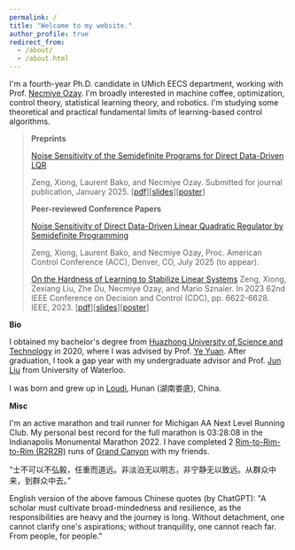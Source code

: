 ```yaml
---
permalink: /
title: "Welcome to my website."
author_profile: true
redirect_from: 
  - /about/
  - /about.html
---
```


I'm a fourth-year Ph.D. candidate in UMich EECS department, working with Prof. <a href="https://web.eecs.umich.edu/~necmiye/" target="_blank">Necmiye Ozay</a>. I'm broadly interested in machine coffee, optimization, control theory, statistical learning theory, and robotics. I'm studying some theoretical and practical fundamental limits of learning-based control algorithms.  


> **Preprints**
> 
> [Noise Sensitivity of the Semidefinite Programs for Direct Data-Driven LQR](https://arxiv.org/abs/2412.19705)
> 
> Zeng, Xiong, Laurent Bako, and Necmiye Ozay. Submitted for journal publication, January 2025. [<a href="https://github.com/zengxiong111/zengxiong.github.io/blob/master/files/Noise%20Sensitivity%20of%20the%20Semidefinite%20Programs%20for%20Direct%20Data-Driven%20LQR.pdf" target="_blank">pdf</a>][<a href="https://github.com/zengxiong111/zengxiong.github.io/blob/master/files/slides_Noise%20Sensitivity%20of%20DDD%20LQR%20by%20Semidefinite%20Programming.pdf" target="_blank">slides</a>][<a href="https://github.com/zengxiong111/zengxiong.github.io/blob/master/files/Poster_Noise%20Sensitivity%20of%20DDD%20LQR%20by%20Semidefinite%20Programming.pdf" target="_blank">poster</a>]
> 
>
> **Peer-reviewed Conference Papers**
> 
> [Noise Sensitivity of Direct Data-Driven Linear Quadratic Regulator by Semidefinite Programming](https://web.eecs.umich.edu/~necmiye/pubs/ZengBO_acc25.pdf)
>
> Zeng, Xiong, Laurent Bako, and Necmiye Ozay, Proc. American Control Conference (ACC), Denver, CO, July 2025 (to appear).
>
> 
> [On the Hardness of Learning to Stabilize Linear Systems](https://arxiv.org/abs/2311.11151)
> Zeng, Xiong, Zexiang Liu, Zhe Du, Necmiye Ozay, and Mario Sznaier. In 2023 62nd IEEE Conference on Decision and Control (CDC), pp. 6622-6628. IEEE, 2023. [<a href="https://github.com/zengxiong111/zengxiong.github.io/blob/master/files/hard_learn_to_stabilize.pdf" target="_blank">pdf</a>][<a href="https://github.com/zengxiong111/zengxiong.github.io/blob/master/files/hard_learn_stabilize_present.pdf" target="_blank">slides</a>][<a href="https://github.com/zengxiong111/zengxiong.github.io/blob/master/files/On%20The%20Hardness%20of%20Learning%20to%20Stabilize%20Linear%20Systems_Poster.pdf" target="_blank">poster</a>]

**Bio**

I obtained my bachelor's degree from <a href="http://english.hust.edu.cn/" target="_blank">Huazhong University of Science and Technology</a> in 2020, where I was advised by Prof. <a href="http://yy311.github.io/" target="_blank">Ye Yuan</a>. After graduation, I took a gap year with my undergraduate advisor and Prof. <a href="https://uwaterloo.ca/applied-mathematics/profiles/jun-liu" target="_blank">Jun Liu</a> from University of Waterloo.

I was born and grew up in <a href="https://en.wikipedia.org/wiki/Loudi" target="_blank">Loudi</a>, Hunan (湖南娄底), China.

**Misc**

I'm an active marathon and trail runner for Michigan AA Next Level Running Club. My personal best record for the full marathon is 03:28:08 in the Indianapolis Monumental Marathon 2022. I have completed 2 <a href="https://www.alltrails.com/explore/recording/rim2rim2rim--2" target="_blank">Rim-to-Rim-to-Rim (R2R2R)</a> runs of <a href="https://www.nps.gov/grca/planyourvisit/index.htm" target="_blank">Grand Canyon</a> with my friends. 

“士不可以不弘毅，任重而道远。非淡泊无以明志，非宁静无以致远。从群众中来，到群众中去。”

English version of the above famous Chinese quotes (by ChatGPT): "A scholar must cultivate broad-mindedness and resilience, as the responsibilities are heavy and the journey is long. Without detachment, one cannot clarify one's aspirations; without tranquility, one cannot reach far. From people, for people."
